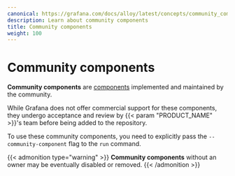 ```yaml
---
canonical: https://grafana.com/docs/alloy/latest/concepts/community_components/
description: Learn about community components
title: Community components
weight: 100
---
```


# Community components

__Community components__ are [components][Components] implemented and maintained by the community.

While Grafana does not offer commercial support for these components, they undergo acceptance and review by {{< param "PRODUCT_NAME" >}}'s team before being added to the repository.

To use these community components, you need to explicitly pass the `--community-component` flag to the `run` command.

{{< admonition type="warning" >}}
__Community components__ without an owner may be eventually disabled or removed.
{{< /admonition >}}

[Components]: ../components/